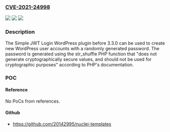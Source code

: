 ### [CVE-2021-24998](https://cve.mitre.org/cgi-bin/cvename.cgi?name=CVE-2021-24998)
![](https://img.shields.io/static/v1?label=Product&message=Simple%20JWT%20Login&color=blue)
![](https://img.shields.io/static/v1?label=Version&message=0%3C%203.3.0%20&color=brighgreen)
![](https://img.shields.io/static/v1?label=Vulnerability&message=CWE-330%20Use%20of%20Insufficiently%20Random%20Values&color=brighgreen)

### Description

The Simple JWT Login WordPress plugin before 3.3.0 can be used to create new WordPress user accounts with a randomly generated password. The password is generated using the str_shuffle  PHP function that "does not generate cryptographically secure values, and should not be used for cryptographic purposes" according to PHP's documentation.

### POC

#### Reference
No PoCs from references.

#### Github
- https://github.com/20142995/nuclei-templates


